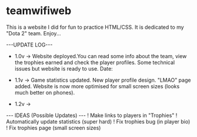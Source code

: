 # teamwifiweb
This is a website I did for fun to practice HTML/CSS. It is dedicated to my "Dota 2" team. Enjoy...

---UPDATE LOG---
* 1.0v -> Website deployed.You can read some info about the team, view the trophies earned and check the player profiles. Some technical issues but website is ready to use. Date: 

* 1.1v -> Game statistics updated. New player profile design. "LMAO" page added. Website is now more optimised for small screen sizes (looks much better on phones).

* 1.2v ->

--- IDEAS (Possible Updates) ---
! Make links to players in "Trophies"
! Automatically update statistics (super hard)
! Fix trophies bug (in player bio)
! Fix trophies page (small screen sizes)
